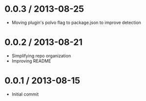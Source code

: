0.0.3 / 2013-08-25
===================
 * Moving plugin's polvo flag to package.json to improve detection

0.0.2 / 2013-08-21
===================
 * Simplifying repo organization
 * Improving README

0.0.1 / 2013-08-15
===================
 * Initial commit